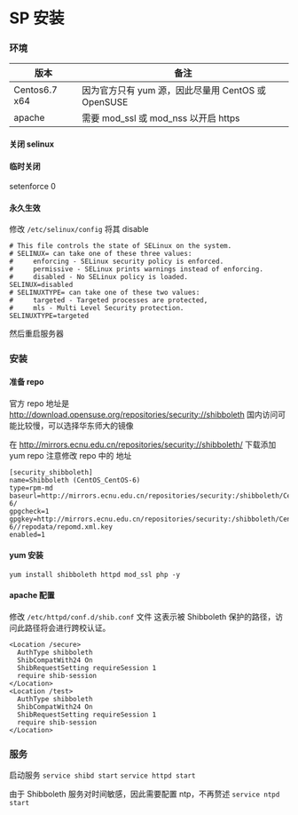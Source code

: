 # SP 安装

### 环境
| 版本 | 备注
|------|----
| Centos6.7 x64  | 因为官方只有 yum 源，因此尽量用 CentOS 或 OpenSUSE
| apache  | 需要 mod_ssl 或 mod_nss 以开启 https

#### 关闭 selinux
#### 临时关闭
setenforce 0 
#### 永久生效
修改 ```/etc/selinux/config``` 将其 disable
```
# This file controls the state of SELinux on the system.
# SELINUX= can take one of these three values:
#     enforcing - SELinux security policy is enforced.
#     permissive - SELinux prints warnings instead of enforcing.
#     disabled - No SELinux policy is loaded.
SELINUX=disabled
# SELINUXTYPE= can take one of these two values:
#     targeted - Targeted processes are protected,
#     mls - Multi Level Security protection.
SELINUXTYPE=targeted
```
然后重启服务器

### 安装
#### 准备 repo
官方 repo 地址是 http://download.opensuse.org/repositories/security://shibboleth 国内访问可能比较慢，可以选择华东师大的镜像

在 http://mirrors.ecnu.edu.cn/repositories/security://shibboleth/ 下载添加 yum repo
注意修改 repo 中的 地址
```
[security_shibboleth]
name=Shibboleth (CentOS_CentOS-6)
type=rpm-md
baseurl=http://mirrors.ecnu.edu.cn/repositories/security:/shibboleth/CentOS_CentOS-6/
gpgcheck=1
gpgkey=http://mirrors.ecnu.edu.cn/repositories/security:/shibboleth/CentOS_CentOS-6//repodata/repomd.xml.key
enabled=1
```
#### yum 安装
```yum install shibboleth httpd mod_ssl php -y```

#### apache 配置

修改 ```/etc/httpd/conf.d/shib.conf``` 文件
这表示被 Shibboleth 保护的路径，访问此路径将会进行跨校认证。
```
<Location /secure>
  AuthType shibboleth
  ShibCompatWith24 On
  ShibRequestSetting requireSession 1
  require shib-session
</Location>
<Location /test>
  AuthType shibboleth
  ShibCompatWith24 On
  ShibRequestSetting requireSession 1
  require shib-session
</Location>
```

### 服务
启动服务
```service shibd start```
```service httpd start```

由于 Shibboleth 服务对时间敏感，因此需要配置 ntp，不再赘述
```service ntpd start```

